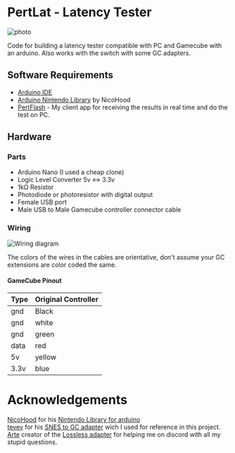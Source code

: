 # PertLat - Latency Tester
![photo](https://github.com/SeppNel/PertLat/assets/35899928/631d7f13-a800-4427-935c-2a0b26d6c5b3)

Code for building a latency tester compatible with PC and Gamecube with an arduino.
Also works with the switch with some GC adapters.

## Software Requirements
- [Arduino IDE](https://www.arduino.cc/en/Main/Software)
- [Arduino Nintendo Library](https://github.com/NicoHood/Nintendo) by NicoHood
- [PertFlash](https://github.com/SeppNel/PertFlash) - My client app for receiving the results in real time and do the test on PC.

## Hardware

### Parts
- Arduino Nano (I used a cheap clone)
- Logic Level Converter 5v <-> 3.3v
- 1kΩ Resistor
- Photodiode or photoresistor with digital output
- Female USB port
- Male USB to Male Gamecube controller connector cable

### Wiring
![Wiring diagram](https://github.com/SeppNel/PertLat/assets/35899928/54fa1103-dab2-4cd5-8654-cddbfa17954c)

The colors of the wires in the cables are orientative, don't assume your GC extensions are color coded the same.

#### GameCube Pinout
Type	| Original Controller
--------|-----------
gnd		| Black
gnd		| white
gnd		| green
data	| red
5v		| yellow
3.3v	| blue

# Acknowledgements
[NicoHood](https://github.com/NicoHood) for his [Nintendo Library for arduino](https://github.com/NicoHood/Nintendo)  
[tevey](https://github.com/tevey) for his [SNES to GC adapter](https://github.com/tevey/snesToGameCube) wich I used for reference in this project.  
[Arte](https://github.com/JulienBernard3383279) creator of the [Lossless adapter](https://www.input-integrity.com/product-page/adaptateur-sans-perte) for helping me on discord with all my stupid questions.  
